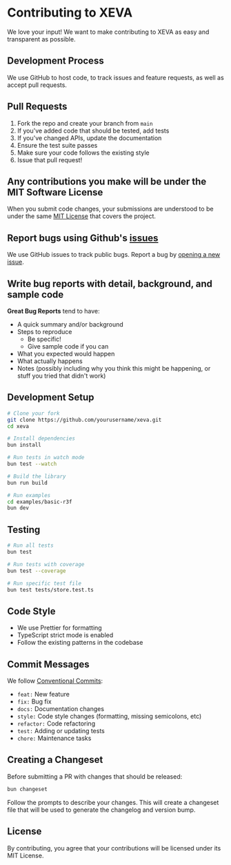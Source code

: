 # Contributing to XEVA

We love your input! We want to make contributing to XEVA as easy and transparent as possible.

## Development Process

We use GitHub to host code, to track issues and feature requests, as well as accept pull requests.

## Pull Requests

1. Fork the repo and create your branch from `main`
2. If you've added code that should be tested, add tests
3. If you've changed APIs, update the documentation
4. Ensure the test suite passes
5. Make sure your code follows the existing style
6. Issue that pull request!

## Any contributions you make will be under the MIT Software License

When you submit code changes, your submissions are understood to be under the same [MIT License](LICENSE) that covers the project.

## Report bugs using Github's [issues](https://github.com/yourusername/xeva/issues)

We use GitHub issues to track public bugs. Report a bug by [opening a new issue](https://github.com/yourusername/xeva/issues/new).

## Write bug reports with detail, background, and sample code

**Great Bug Reports** tend to have:

- A quick summary and/or background
- Steps to reproduce
  - Be specific!
  - Give sample code if you can
- What you expected would happen
- What actually happens
- Notes (possibly including why you think this might be happening, or stuff you tried that didn't work)

## Development Setup

```bash
# Clone your fork
git clone https://github.com/yourusername/xeva.git
cd xeva

# Install dependencies
bun install

# Run tests in watch mode
bun test --watch

# Build the library
bun run build

# Run examples
cd examples/basic-r3f
bun dev
```

## Testing

```bash
# Run all tests
bun test

# Run tests with coverage
bun test --coverage

# Run specific test file
bun test tests/store.test.ts
```

## Code Style

- We use Prettier for formatting
- TypeScript strict mode is enabled
- Follow the existing patterns in the codebase

## Commit Messages

We follow [Conventional Commits](https://www.conventionalcommits.org/):

- `feat:` New feature
- `fix:` Bug fix
- `docs:` Documentation changes
- `style:` Code style changes (formatting, missing semicolons, etc)
- `refactor:` Code refactoring
- `test:` Adding or updating tests
- `chore:` Maintenance tasks

## Creating a Changeset

Before submitting a PR with changes that should be released:

```bash
bun changeset
```

Follow the prompts to describe your changes. This will create a changeset file that will be used to generate the changelog and version bump.

## License

By contributing, you agree that your contributions will be licensed under its MIT License.